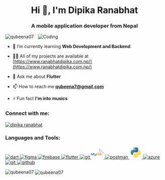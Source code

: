 <h1 align="center">Hi 👋, I'm Dipika Ranabhat</h1>
<h3 align="center">A mobile application developer from Nepal</h3>
<img align="right" alt="Coding" width="400" src="https://cdnb.artstation.com/p/assets/images/images/028/991/999/original/anna-havrylyukh-.gif?1596125112">

<p align="left"> <img src="https://komarev.com/ghpvc/?username=qubeena07&label=Profile%20views&color=0e75b6&style=flat" alt="qubeena07" /> </p>

- 🌱 I’m currently learning **Web Development and Backend**

- 👨‍💻 All of my projects are available at [https://www.ranabhatdipika.com.np/](https://www.ranabhatdipika.com.np/)

- 💬 Ask me about **Flutter**

- 📫 How to reach me **qubeena7@gmail.com**

- ⚡ Fun fact **I'm into musics**

<h3 align="left">Connect with me:</h3>
<p align="left">
<a href="https://linkedin.com/in/dipika ranabhat" target="blank"><img align="center" src="https://raw.githubusercontent.com/rahuldkjain/github-profile-readme-generator/master/src/images/icons/Social/linked-in-alt.svg" alt="dipika ranabhat" height="30" width="40" /></a>
</p>

<h3 align="left">Languages and Tools:</h3>
<p align="left"> <a href="https://dart.dev" target="_blank" rel="noreferrer"> <img src="https://www.vectorlogo.zone/logos/dartlang/dartlang-icon.svg" alt="dart" width="40" height="40"/> </a> <a href="https://www.figma.com/" target="_blank" rel="noreferrer"> <img src="https://www.vectorlogo.zone/logos/figma/figma-icon.svg" alt="figma" width="40" height="40"/> </a> <a href="https://firebase.google.com/" target="_blank" rel="noreferrer"> <img src="https://www.vectorlogo.zone/logos/firebase/firebase-icon.svg" alt="firebase" width="40" height="40"/> </a> <a href="https://flutter.dev" target="_blank" rel="noreferrer"> <img src="https://www.vectorlogo.zone/logos/flutterio/flutterio-icon.svg" alt="flutter" width="40" height="40"/> </a> <a href="https://git-scm.com/" target="_blank" rel="noreferrer"> <img src="https://www.vectorlogo.zone/logos/git-scm/git-scm-icon.svg" alt="git" width="40" height="40"/> </a> <a href="https://www.mysql.com/" target="_blank" rel="noreferrer"> <img src="https://raw.githubusercontent.com/devicons/devicon/master/icons/mysql/mysql-original-wordmark.svg" alt="mysql" width="40" height="40"/> </a> <a href="https://postman.com" target="_blank" rel="noreferrer"> <img src="https://www.vectorlogo.zone/logos/getpostman/getpostman-icon.svg" alt="postman" width="40" height="40"/> </a> <a href="https://www.python.org" target="_blank" rel="noreferrer"> <img src="https://raw.githubusercontent.com/devicons/devicon/master/icons/python/python-original.svg" alt="python" width="40" height="40"/> </a> 

<a href="https://azure.microsoft.com/" target="_blank" rel="noreferrer">
    <img src="https://www.vectorlogo.zone/util/preview.html?image=/logos/microsoft_azure/microsoft_azure-ar21.svg" alt="azure" width="40" height="40"/>
  </a>
  <a href="https://about.gitlab.com/" target="_blank" rel="noreferrer">
    <img src="https://www.vectorlogo.zone/util/preview.html?image=/logos/git-scm/git-scm-ar21.svg" alt="git" width="40" height="40"/>
  </a>
  <a href="https://github.com/" target="_blank" rel="noreferrer">
    <img src="https://www.vectorlogo.zone/util/preview.html?image=/logos/github/github-ar21.svg" alt="github" width="40" height="40"/>
  </a>
  
  </p>

<p><img align="left" src="https://github-readme-stats.vercel.app/api/top-langs?username=qubeena07&show_icons=true&locale=en&layout=compact" alt="qubeena07" /></p>

<p>&nbsp;<img align="center" src="https://github-readme-stats.vercel.app/api?username=qubeena07&show_icons=true&locale=en" alt="qubeena07" /></p>
